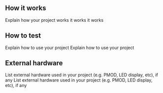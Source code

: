 <!---

This file is used to generate your project datasheet. Please fill in the information below and delete any unused
sections.

You can also include images in this folder and reference them in the markdown. Each image must be less than
512 kb in size, and the combined size of all images must be less than 1 MB.
-->

## How it works
Explain how your project works
it works it works

## How to test
Explain how to use your project
Explain how to use your project

## External hardware
List external hardware used in your project (e.g. PMOD, LED display, etc), if any
List external hardware used in your project (e.g. PMOD, LED display, etc), if any
